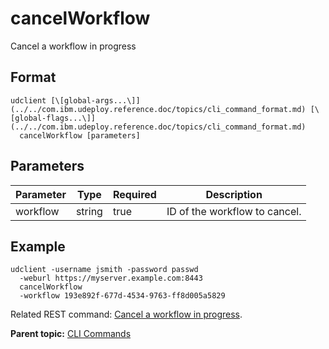 # cancelWorkflow

Cancel a workflow in progress

## Format

```
udclient [\[global-args...\]](../../com.ibm.udeploy.reference.doc/topics/cli_command_format.md) [\[global-flags...\]](../../com.ibm.udeploy.reference.doc/topics/cli_command_format.md)
  cancelWorkflow [parameters]
```

## Parameters

|Parameter|Type|Required|Description|
|---------|----|--------|-----------|
|workflow|string|true|ID of the workflow to cancel.|

## Example

```
udclient -username jsmith -password passwd 
  -weburl https://myserver.example.com:8443
  cancelWorkflow
  -workflow 193e892f-677d-4534-9763-ff8d005a5829
```

Related REST command: [Cancel a workflow in progress](rest_cli_workflowtrace_put.md).

**Parent topic:** [CLI Commands](../../com.ibm.udeploy.reference.doc/topics/cli_commands.md)

